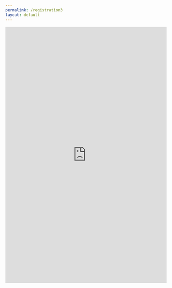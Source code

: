 ```yaml
---
permalink: /registration3
layout: default
---
```



<style type="text/css" media="screen">
  .container {
    margin: 10px auto;
    max-width: 600px;
    text-align: center;
  }
  h1 {
    margin: 30px 0;
    font-size: 4em;
    line-height: 1;
    letter-spacing: -1px;
  }
</style>

<div class="container">
 <iframe src="https://docs.google.com/forms/d/e/1FAIpQLSctYo4rFYg6IzhH2zza36UTEAKjb3Zv7qdRaZRX-YHEzXNVWg/viewform?embedded=true" width="100%" height="800" frameborder="0" marginheight="0" marginwidth="0">Loading…</iframe>


</div>
